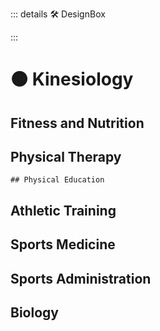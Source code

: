 ::: details 🛠 <dev>DesignBox</dev> 



:::

# 🟠 <moto>Kinesiology</moto>

## Fitness and Nutrition

## Physical Therapy

    ## Physical Education

## Athletic Training

## Sports Medicine

## Sports Administration

## Biology